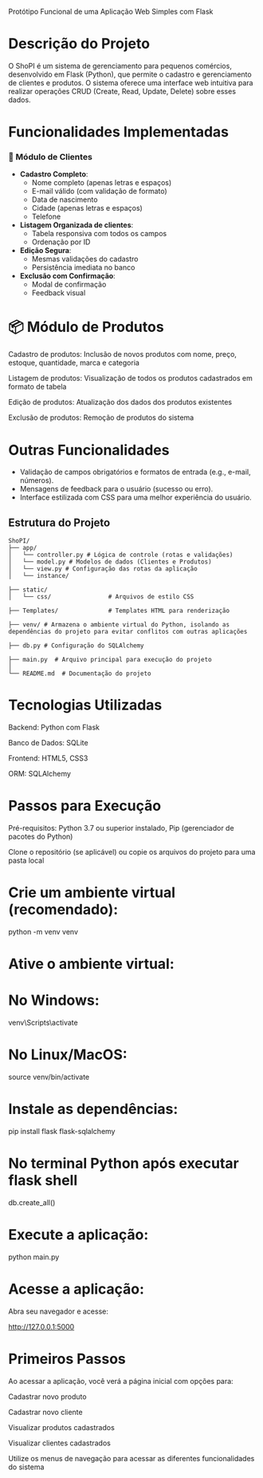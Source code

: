 Protótipo Funcional de uma Aplicação Web Simples com Flask

# Descrição do Projeto
O ShoPI é um sistema de gerenciamento para pequenos comércios, desenvolvido em Flask (Python), que permite o cadastro e gerenciamento de clientes e produtos. O sistema oferece uma interface web intuitiva para realizar operações CRUD (Create, Read, Update, Delete) sobre esses dados.

# Funcionalidades Implementadas

### 👥 Módulo de Clientes
- **Cadastro Completo**:
  - Nome completo (apenas letras e espaços)
  - E-mail válido (com validação de formato)
  - Data de nascimento
  - Cidade (apenas letras e espaços)
  - Telefone
- **Listagem Organizada de clientes**:
  - Tabela responsiva com todos os campos
  - Ordenação por ID
- **Edição Segura**:
  - Mesmas validações do cadastro
  - Persistência imediata no banco
- **Exclusão com Confirmação**:
  - Modal de confirmação
  - Feedback visual

# 📦 Módulo de Produtos
Cadastro de produtos: Inclusão de novos produtos com nome, preço, estoque, quantidade, marca e categoria

Listagem de produtos: Visualização de todos os produtos cadastrados em formato de tabela

Edição de produtos: Atualização dos dados dos produtos existentes

Exclusão de produtos: Remoção de produtos do sistema

# Outras Funcionalidades
- Validação de campos obrigatórios e formatos de entrada (e.g., e-mail, números).
- Mensagens de feedback para o usuário (sucesso ou erro).
- Interface estilizada com CSS para uma melhor experiência do usuário.

## Estrutura do Projeto
```
ShoPI/
├── app/
│   └── controller.py # Lógica de controle (rotas e validações)			
│   └── model.py # Modelos de dados (Clientes e Produtos)            
│   └── view.py # Configuração das rotas da aplicação            
│   └── instance/

├── static/
│   └── css/                # Arquivos de estilo CSS

├── Templates/              # Templates HTML para renderização 

├── venv/ # Armazena o ambiente virtual do Python, isolando as dependências do projeto para evitar conflitos com outras aplicações

├── db.py # Configuração do SQLAlchemy	
             
├── main.py  # Arquivo principal para execução do projeto
│  	
└── README.md  # Documentação do projeto
```

# Tecnologias Utilizadas 
Backend: Python com Flask

Banco de Dados: SQLite

Frontend: HTML5, CSS3

ORM: SQLAlchemy


# Passos para Execução

Pré-requisitos:
Python 3.7 ou superior instalado, Pip (gerenciador de pacotes do Python)

Clone o repositório (se aplicável) ou copie os arquivos do projeto para uma pasta local

# Crie um ambiente virtual (recomendado):

python -m venv venv

# Ative o ambiente virtual:

# No Windows:

venv\Scripts\activate

# No Linux/MacOS:

source venv/bin/activate

# Instale as dependências:

pip install flask flask-sqlalchemy

# No terminal Python após executar flask shell
db.create_all()

# Execute a aplicação:

python main.py

# Acesse a aplicação:
Abra seu navegador e acesse:

http://127.0.0.1:5000

# Primeiros Passos
Ao acessar a aplicação, você verá a página inicial com opções para:

Cadastrar novo produto

Cadastrar novo cliente

Visualizar produtos cadastrados

Visualizar clientes cadastrados

Utilize os menus de navegação para acessar as diferentes funcionalidades do sistema
